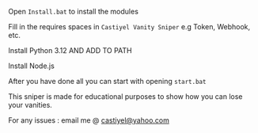 Open `Install.bat` to install the modules

Fill in the requires spaces in `Castiyel Vanity Sniper` e.g Token, Webhook, etc.

Install Python 3.12 AND ADD TO PATH

Install Node.js

After you have done all you can start with opening `start.bat`

This sniper is made for educational purposes to show how you can lose your vanities.

For any issues : email me @ castiyel@yahoo.com
